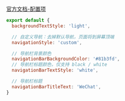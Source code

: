 [官方文档-配置项](https://developers.weixin.qq.com/miniprogram/dev/reference/configuration/page.html#%E9%85%8D%E7%BD%AE%E9%A1%B9)

```js
export default {
  backgroundTextStyle: 'light',

  // 自定义导航：去掉默认导航，页面将到屏幕顶端
  navigationStyle: 'custom',

  // 导航栏背景颜色
  navigationBarBackgroundColor: '#81b3fd',
  // 导航栏标题颜色，仅支持 black / white
  navigationBarTextStyle: 'white',

  // 导航栏标题
  navigationBarTitleText: 'WeChat',
}
```

